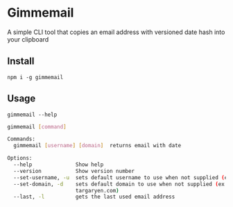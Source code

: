# Gimmemail

A simple CLI tool that copies an email address with versioned date hash into your clipboard

## Install

`npm i -g gimmemail`

## Usage

`gimmemail --help`

```bash
gimmemail [command]

Commands:
  gimmemail [username] [domain]  returns email with date

Options:
  --help              Show help                                        [boolean]
  --version           Show version number                              [boolean]
  --set-username, -u  sets default username to use when not supplied (ex. jsnow)
  --set-domain, -d    sets default domain to use when not supplied (ex.
                      targaryen.com)
  --last, -l          gets the last used email address                 [boolean]
```
